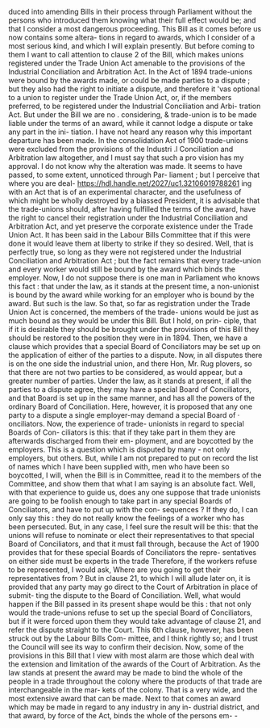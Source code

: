 duced into amending Bills in their process through Parliament without the persons who introduced them knowing what their full effect would be; and that I consider a most dangerous proceeding. This Bill as it comes before us now contains some altera- tions in regard to awards, which I consider of a most serious kind, and which I will explain presently. But before coming to them I want to call attention to clause 2 of the Bill, which makes unions registered under the Trade Union Act amenable to the provisions of the Industrial Conciliation and Arbitration Act. In the Act of 1894 trade-unions were bound by the awards made, or could be made parties to a dispute ; but they also had the right to initiate a dispute, and therefore it 'vas optional to a union to register under the Trade Union Act, or, if the members preferred, to be registered under the Industrial Conciliation and Arbi- tration Act. But under the Bill we are no . considering, & trade-union is to be made liable under the terms of an award, while it cannot lodge a dispute or take any part in the ini- tiation. I have not heard any reason why this important departure has been made. In the consolidation Act of 1900 trade-unions were excluded from the provisions of the Industri .l Conciliation and Arbitration law altogether, and I must say that such a pro vision has my approval. I do not know why the alteration was made. It seems to have passed, to some extent, unnoticed through Par- liament ; but I perceive that where you are deal- https://hdl.handle.net/2027/uc1.32106019788261 ing with an Act that is of an experimental character, and the usefulness of which might be wholly destroyed by a biassed President, it is advisable that the trade-unions should, after having fulfilled the terms of the award, have the right to cancel their registration under the Industrial Conciliation and Arbitration Act, and yet preserve the corporate existence under the Trade Union Act. It has been said in the Labour Bills Committee that if this were done it would leave them at liberty to strike if they so desired. Well, that is perfectly true, so long as they were not registered under the Industrial Conciliation and Arbitration Act ; but the fact remains that every trade-union and every worker would still be bound by the award which binds the employer. Now, I do not suppose there is one man in Parliament who knows this fact : that under the law, as it stands at the present time, a non-unionist is bound by the award while working for an employer who is bound by the award. But such is the law. So that, so far as registration under the Trade Union Act is concerned, the members of the trade- unions would be just as much bound as they would be under this Bill. But I hold, on prin- ciple, that if it is desirable they should be brought under the provisions of this Bill they should be restored to the position they were in in 1894. Then, we have a clause which provides that a special Board of Conciliators may be set up on the application of either of the parties to a dispute. Now, in all disputes there is on the one side the industrial union, and there Hon, Mr. Rug plovers, so that there are not two parties to be considered, as would appear, but a greater number of parties. Under the law, as it stands at present, if all the parties to a dispute agree, they may have a special Board of Conciliators, and that Board is set up in the same manner, and has all the powers of the ordinary Board of Conciliation. Here, however, it is proposed that any one party to a dispute a single employer-may demand a special Board of · onciliators. Now, the experience of trade- unionists in regard to special Boards of Con- ciliators is this: that if they take part in them they are afterwards discharged from their em- ployment, and are boycotted by the employers. This is a question which is disputed by many - not only employers, but others. But, while I am not prepared to put on record the list of names which I have been supplied with, men who have been so boycotted, I will, when the Bill is in Committee, read it to the members of the Committee, and show them that what I am saying is an absolute fact. Well, with that experience to guide us, does any one suppose that trade unionists are going to be foolish enough to take part in any special Boards of Conciliators, and have to put up with the con- sequences ? If they do, I can only say this : they do not really know the feelings of a worker who has been persecuted. But, in any case, I feel sure the result will be this: that the unions will refuse to nominate or elect their representatives to that special Board of Conciliators, and that it must fall through, because the Act of 1900 provides that for these special Boards of Conciliators the repre- sentatives on either side must be experts in the trade Therefore, if the workers refuse to be represented, I would ask, Where are you going to get their representatives from ? But in clause 21, to which I will allude later on, it is provided that any party may go direct to the Court of Arbitration in place of submit- ting the dispute to the Board of Conciliation. Well, what would happen if the Bill passed in its present shape would be this : that not only would the trade-unions refuse to set up the special Board of Conciliators, but if it were forced upon them they would take advantage of clause 21, and refer the dispute straight to the Court. This 6th clause, however, has been struck out by the Labour Bills Com- mittee, and I think rightly so; and I trust the Council will see its way to confirm their decision. Now, some of the provisions in this Bill that I view with most alarm are those which deal with the extension and limitation of the awards of the Court of Arbitration. As the law stands at present the award may be made to bind the whole of the people in a trade throughout the colony where the products of that trade are interchangeable in the mar- kets of the colony. That is a very wide, and the most extensive award that can be made. Next to that comes an award which may be made in regard to any industry in any in- dustrial district, and that award, by force of the Act, binds the whole of the persons em- - 